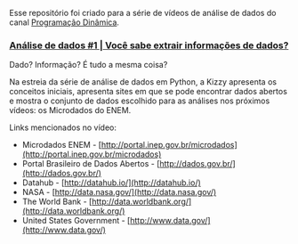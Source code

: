 Esse repositório foi criado para a série de vídeos de análise de dados do canal [Programação Dinâmica](http://youtube.com/programacaodinamica).

### [Análise de dados #1 | Você sabe extrair informações de dados?](https://youtu.be/RlGOaSPFtXc)

Dado? Informação? É tudo a mesma coisa?

Na estreia da série de análise de dados em Python, a Kizzy apresenta os conceitos iniciais, apresenta sites em que se pode encontrar dados abertos e mostra o conjunto de dados escolhido para as análises nos próximos vídeos: os Microdados do ENEM.

Links mencionados no vídeo:
* Microdados ENEM - [http://portal.inep.gov.br/microdados](http://portal.inep.gov.br/microdados)
* Portal Brasileiro de Dados Abertos - [http://dados.gov.br/](http://dados.gov.br/)
* Datahub - [http://datahub.io/](http://datahub.io/)
* NASA - [http://data.nasa.gov/](http://data.nasa.gov/)
* The World Bank - [http://data.worldbank.org/](http://data.worldbank.org/)
* United States Government - [http://www.data.gov/](http://www.data.gov/)
